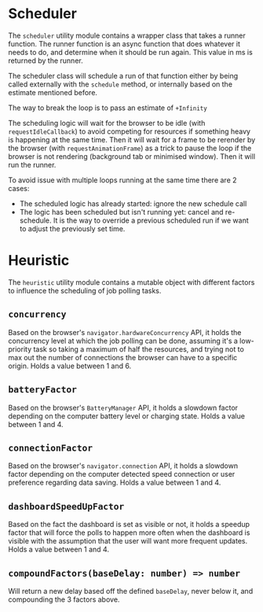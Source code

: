 # Scheduler

The `scheduler` utility module contains a wrapper class that takes a runner function. The runner function is an async function that does whatever it needs to do, and determine when it should be run again. This value in ms is returned by the runner.

The scheduler class will schedule a run of that function either by being called externally with the `schedule` method, or internally based on the estimate mentioned before.

The way to break the loop is to pass an estimate of `+Infinity`

The scheduling logic will wait for the browser to be idle (with `requestIdleCallback`) to avoid competing for resources if something heavy is happening at the same time. Then it will wait for a frame to be rerender by the browser (with `requestAnimationFrame`) as a trick to pause the loop if the browser is not rendering (background tab or minimised window). Then it will run the runner.

To avoid issue with multiple loops running at the same time there are 2 cases:

- The scheduled logic has already started: ignore the new schedule call
- The logic has been scheduled but isn't running yet: cancel and re-schedule. It is the way to override a previous scheduled run if we want to adjust the previously set time.

# Heuristic

The `heuristic` utility module contains a mutable object with different factors to influence the scheduling of job polling tasks.

## `concurrency`

Based on the browser's `navigator.hardwareConcurrency` API, it holds the concurrency level at which the job polling can be done, assuming it's a low-priority task so taking a maximum of half the resources, and trying not to max out the number of connections the browser can have to a specific origin. Holds a value between 1 and 6.

## `batteryFactor`

Based on the browser's `BatteryManager` API, it holds a slowdown factor depending on the computer battery level or charging state.
Holds a value between 1 and 4.

## `connectionFactor`

Based on the browser's `navigator.connection` API, it holds a slowdown factor depending on the computer detected speed connection or user preference regarding data saving.
Holds a value between 1 and 4.

## `dashboardSpeedUpFactor`

Based on the fact the dashboard is set as visible or not, it holds a speedup factor that will force the polls to happen more often when the dashboard is visible with the assumption that the user will want more frequent updates.
Holds a value between 1 and 4.

## `compoundFactors(baseDelay: number) => number`

Will return a new delay based off the defined `baseDelay`, never below it, and compounding the 3 factors above.
